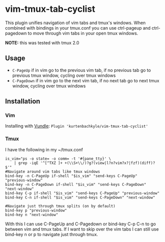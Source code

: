 # vim-tmux-tab-cyclist
This plugin unifies navigation of vim tabs and tmux's windows.  When combined with bindings in your tmux.conf you can use ctrl-pageup and ctrl-pagedown to move through vim tabs in your open tmux windows.

**NOTE:** this was tested with tmux 2.0

## Usage

 - `C-PageUp` if in vim go to the previous vim tab, if no previous tab go to previous tmux window, cycling over tmux windows
 - `C-PageDown` if in vim go to the next vim tab, if no next tab go to next tmux window, cycling over tmux windows

## Installation
### Vim
Installing with [Vundle](https://github.com/VundleVim/Vundle.vim):
`Plugin 'kurtenbachkyle/vim-tmux-tab-cyclist'`

### Tmux
I have the following in my ~/tmux.conf

```
is_vim="ps -o state= -o comm= -t '#{pane_tty}' \
    | grep -iqE '^[^TXZ ]+ +(\\S+\\/)?g?(view|l?n?vim?x?|fzf)(diff)?$'"
#Navigate around vim tabs like tmux windows
bind-key -n C-PageUp if-shell "$is_vim" "send-keys C-PageUp" "previous-window"
bind-key -n C-PageDown if-shell "$is_vim" "send-keys C-PageDown" "next-window"
bind-key C-p if-shell "$is_vim" "send-keys C-PageUp" "previous-window"
bind-key C-n if-shell "$is_vim" "send-keys C-PageDown" "next-window"

#Navigate just through tmux splits (on by default)
bind-key p "previous-window"
bind-key n "next-window"
```

With this I can use C-PageUp and C-Pagedown or bind-key C-p C-n to go between vim and tmux tabs.  If I want to skip over the vim tabs I can still use bind-key n or p to navigate just through tmux.
